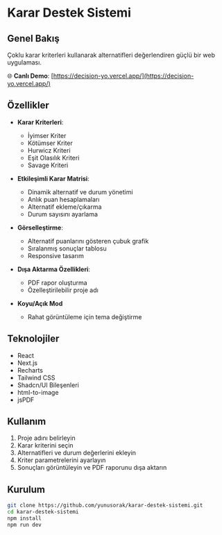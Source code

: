 # Karar Destek Sistemi

## Genel Bakış

Çoklu karar kriterleri kullanarak alternatifleri değerlendiren güçlü bir web uygulaması.

🌐 **Canlı Demo**: [https://decision-yo.vercel.app/](https://decision-yo.vercel.app/)

## Özellikler

- **Karar Kriterleri**:
  - İyimser Kriter
  - Kötümser Kriter
  - Hurwicz Kriteri
  - Eşit Olasılık Kriteri
  - Savage Kriteri

- **Etkileşimli Karar Matrisi**:
  - Dinamik alternatif ve durum yönetimi
  - Anlık puan hesaplamaları
  - Alternatif ekleme/çıkarma
  - Durum sayısını ayarlama

- **Görselleştirme**:
  - Alternatif puanlarını gösteren çubuk grafik
  - Sıralanmış sonuçlar tablosu
  - Responsive tasarım

- **Dışa Aktarma Özellikleri**:
  - PDF rapor oluşturma
  - Özelleştirilebilir proje adı

- **Koyu/Açık Mod**
  - Rahat görüntüleme için tema değiştirme

## Teknolojiler

- React
- Next.js
- Recharts
- Tailwind CSS
- Shadcn/UI Bileşenleri
- html-to-image
- jsPDF

## Kullanım

1. Proje adını belirleyin
2. Karar kriterini seçin
3. Alternatifleri ve durum değerlerini ekleyin
4. Kriter parametrelerini ayarlayın
5. Sonuçları görüntüleyin ve PDF raporunu dışa aktarın

## Kurulum

```bash
git clone https://github.com/yunusorak/karar-destek-sistemi.git
cd karar-destek-sistemi
npm install
npm run dev
```
